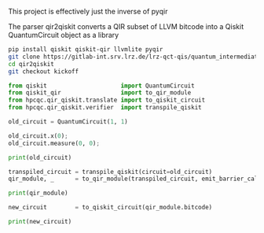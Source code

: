 This project is effectively just the inverse of pyqir

The parser qir2qiskit converts a QIR subset of LLVM bitcode into a Qiskit QuantumCircuit object as a library

```bash
pip install qiskit qiskit-qir llvmlite pyqir
git clone https://gitlab-int.srv.lrz.de/lrz-qct-qis/quantum_intermediate_representation/qir2qiskit.git
cd qir2qiskit
git checkout kickoff
```

```python
from qiskit                     import QuantumCircuit
from qiskit_qir                 import to_qir_module
from hpcqc.qir_qiskit.translate import to_qiskit_circuit
from hpcqc.qir_qiskit.verifier  import transpile_qiskit

old_circuit = QuantumCircuit(1, 1)

old_circuit.x(0);
old_circuit.measure(0, 0);

print(old_circuit)

transpiled_circuit = transpile_qiskit(circuit=old_circuit)
qir_module, _      = to_qir_module(transpiled_circuit, emit_barrier_calls = True)

print(qir_module)

new_circuit        = to_qiskit_circuit(qir_module.bitcode)

print(new_circuit)
```
